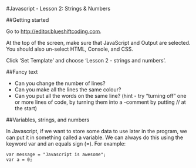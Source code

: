 #Javascript - Lesson 2: Strings & Numbers


##Getting started

Go to http://editor.blueshiftcoding.com.

At the top of the screen, make sure that JavaScript and Output are selected.  You should also un-select HTML, Console, and CSS.

Click ‘Set Template’ and choose ‘Lesson 2 - strings and numbers’.

##Fancy text

- Can you change the number of lines?
- Can you make all the lines the same colour?
- Can you put all the words on the same line? (hint - try “turning off” one or more lines of code, by turning them into a -comment by putting // at the start)

##Variables, strings, and numbers

In Javascript, if we want to store some data to use later in the program, we can put it in something called a variable.  We can always do this using the keyword var and an equals sign (=).  For example:

```ch
var message = "Javascript is awesome";
var a = 0;
```


